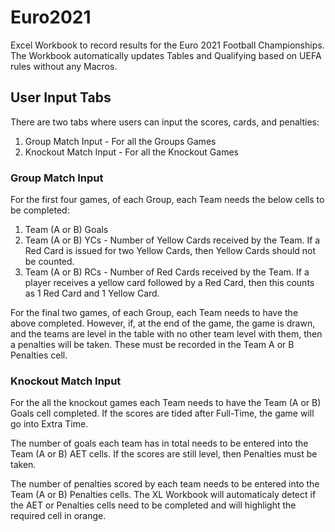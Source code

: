 # Euro2021
Excel Workbook to record results for the Euro 2021 Football Championships. The Workbook automatically updates Tables and Qualifying based on UEFA rules without any Macros.

## User Input Tabs
There are two tabs where users can input the scores, cards, and penalties:

1) Group Match Input - For all the Groups Games
2) Knockout Match Input - For all the Knockout Games

### Group Match Input
For the first four games, of each Group, each Team needs the below cells to be completed:				
1)	Team (A or B) Goals		
2)	Team (A or B) YCs - Number of Yellow Cards received by the Team. If a Red Card is issued for two Yellow Cards, then Yellow Cards should not be counted.			
3)	Team (A or B) RCs - Number of Red Cards received by the Team. If a player receives a yellow card followed by a Red Card, then this counts as 1 Red Card and 1 Yellow Card.		
				
For the final two games, of each Group, each Team needs to have the above completed. However, if, at the end of the game, the game is drawn, and the teams are level in the table with no other team level with them, then a penalties will be taken. These must be recorded in the Team A or B Penalties cell.				
				
### Knockout Match Input				
For the all the knockout games each Team needs to have the Team (A or B) Goals cell completed. If the scores are tided after Full-Time, the game will go into Extra Time.

The number of goals each team has in total needs to be entered into the Team (A or B) AET cells. If the scores are still level, then Penalties must be taken.

The number of penalties scored by each team needs to be entered into the Team (A or B) Penalties cells. The XL Workbook will automaticaly detect if the AET or Penalties cells need to be completed and will highlight the required cell in orange.
